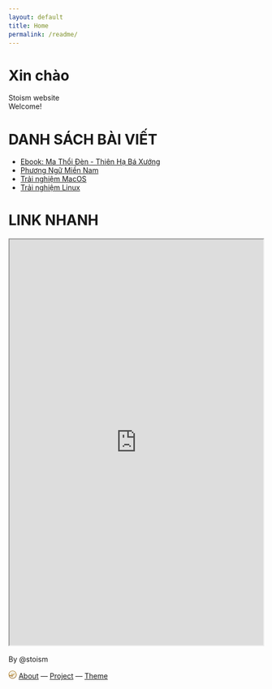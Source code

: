 ```yaml
---
layout: default
title: Home
permalink: /readme/ 
---
```


# Xin chào  
Stoism website  
Welcome!  

# DANH SÁCH BÀI VIẾT  
* [Ebook: Ma Thổi Đèn - Thiên Hạ Bá Xướng](pages/231203/MaThoiDen.html)
* [Phương Ngữ Miền Nam](/phuongngumiennam.html)
* [Trải nghiệm MacOS](/pages/trainghiemmacos.html)
* [Trải nghiệm Linux](/pages/trainghiemlinux.html)

# LINK NHANH
<iframe src="https://raindrop.io/stodrop/stoism-link-60424721" width="500" height="800"></iframe>








<p>By @stoism</p>
<p>
  <a href="/pages/about.html"><img src="assets/logo16.png" width="16" /></a> <a href="/pages/about.html">About</a>
  &mdash;
  <a href="https://github.com/stoism/stoism.github.io" target="_blank" rel="noopener noreferrer">Project</a> 
  &mdash;
  <a href="https://pages.github.com/themes" target="_blank" rel="noopener noreferrer">Theme</a>
</p>
